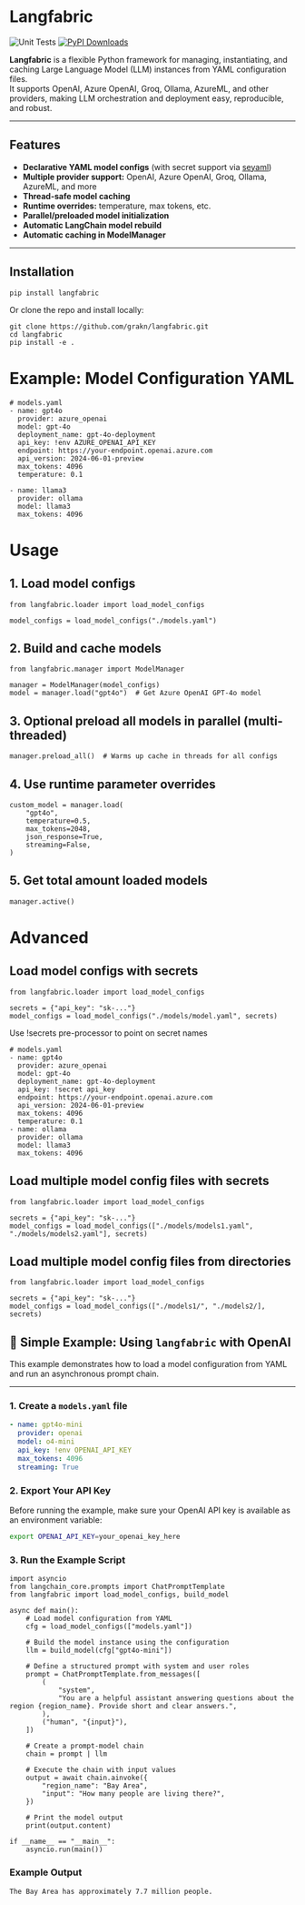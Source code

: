 # Langfabric

![Unit Tests](https://github.com/grakn/langfabric/actions/workflows/test.yaml/badge.svg?branch=main)
[![PyPI Downloads](https://static.pepy.tech/badge/langfabric)](https://pepy.tech/projects/langfabric)

**Langfabric** is a flexible Python framework for managing, instantiating, and caching Large Language Model (LLM) instances from YAML configuration files.  
It supports OpenAI, Azure OpenAI, Groq, Ollama, AzureML, and other providers, making LLM orchestration and deployment easy, reproducible, and robust.

---

## Features

- **Declarative YAML model configs** (with secret support via [seyaml](https://github.com/grakn/seyaml))
- **Multiple provider support:** OpenAI, Azure OpenAI, Groq, Ollama, AzureML, and more
- **Thread-safe model caching**
- **Runtime overrides:** temperature, max tokens, etc.
- **Parallel/preloaded model initialization**
- **Automatic LangChain model rebuild**
- **Automatic caching in ModelManager**

---

## Installation

```
pip install langfabric
```

Or clone the repo and install locally:

```
git clone https://github.com/grakn/langfabric.git
cd langfabric
pip install -e .
```

# Example: Model Configuration YAML

```
# models.yaml
- name: gpt4o
  provider: azure_openai
  model: gpt-4o
  deployment_name: gpt-4o-deployment
  api_key: !env AZURE_OPENAI_API_KEY
  endpoint: https://your-endpoint.openai.azure.com
  api_version: 2024-06-01-preview
  max_tokens: 4096
  temperature: 0.1

- name: llama3
  provider: ollama
  model: llama3
  max_tokens: 4096
```

# Usage

## 1. Load model configs

```
from langfabric.loader import load_model_configs

model_configs = load_model_configs("./models.yaml")
```

## 2. Build and cache models
```
from langfabric.manager import ModelManager

manager = ModelManager(model_configs)
model = manager.load("gpt4o")  # Get Azure OpenAI GPT-4o model
```

## 3. Optional preload all models in parallel (multi-threaded)
```
manager.preload_all()  # Warms up cache in threads for all configs
```

## 4. Use runtime parameter overrides
```
custom_model = manager.load(
    "gpt4o",
    temperature=0.5,
    max_tokens=2048,
    json_response=True,
    streaming=False,
)
```

## 5. Get total amount loaded models
```
manager.active()
```

# Advanced

## Load model configs with secrets

```
from langfabric.loader import load_model_configs

secrets = {"api_key": "sk-..."}
model_configs = load_model_configs("./models/model.yaml", secrets)
```

Use !secrets pre-processor to point on secret names

```
# models.yaml
- name: gpt4o
  provider: azure_openai
  model: gpt-4o
  deployment_name: gpt-4o-deployment
  api_key: !secret api_key
  endpoint: https://your-endpoint.openai.azure.com
  api_version: 2024-06-01-preview
  max_tokens: 4096
  temperature: 0.1
- name: ollama
  provider: ollama
  model: llama3
  max_tokens: 4096
```

## Load multiple model config files with secrets

```
from langfabric.loader import load_model_configs

secrets = {"api_key": "sk-..."}
model_configs = load_model_configs(["./models/models1.yaml", "./models/models2.yaml"], secrets)
```

## Load multiple model config files from directories

```
from langfabric.loader import load_model_configs

secrets = {"api_key": "sk-..."}
model_configs = load_model_configs(["./models1/", "./models2/], secrets)
```

## 📘 Simple Example: Using `langfabric` with OpenAI

This example demonstrates how to load a model configuration from YAML and run an asynchronous prompt chain.

---

### 1. Create a `models.yaml` file

```yaml
- name: gpt4o-mini
  provider: openai
  model: o4-mini
  api_key: !env OPENAI_API_KEY
  max_tokens: 4096
  streaming: True
```

### 2. Export Your API Key
Before running the example, make sure your OpenAI API key is available as an environment variable:

```bash
export OPENAI_API_KEY=your_openai_key_here
```

### 3. Run the Example Script
```
import asyncio
from langchain_core.prompts import ChatPromptTemplate
from langfabric import load_model_configs, build_model

async def main():
    # Load model configuration from YAML
    cfg = load_model_configs(["models.yaml"])

    # Build the model instance using the configuration
    llm = build_model(cfg["gpt4o-mini"])

    # Define a structured prompt with system and user roles
    prompt = ChatPromptTemplate.from_messages([
        (
            "system",
            "You are a helpful assistant answering questions about the region {region_name}. Provide short and clear answers.",
        ),
        ("human", "{input}"),
    ])

    # Create a prompt-model chain
    chain = prompt | llm

    # Execute the chain with input values
    output = await chain.ainvoke({
        "region_name": "Bay Area",
        "input": "How many people are living there?",
    })

    # Print the model output
    print(output.content)

if __name__ == "__main__":
    asyncio.run(main())
```

### Example Output
```
The Bay Area has approximately 7.7 million people.
```
